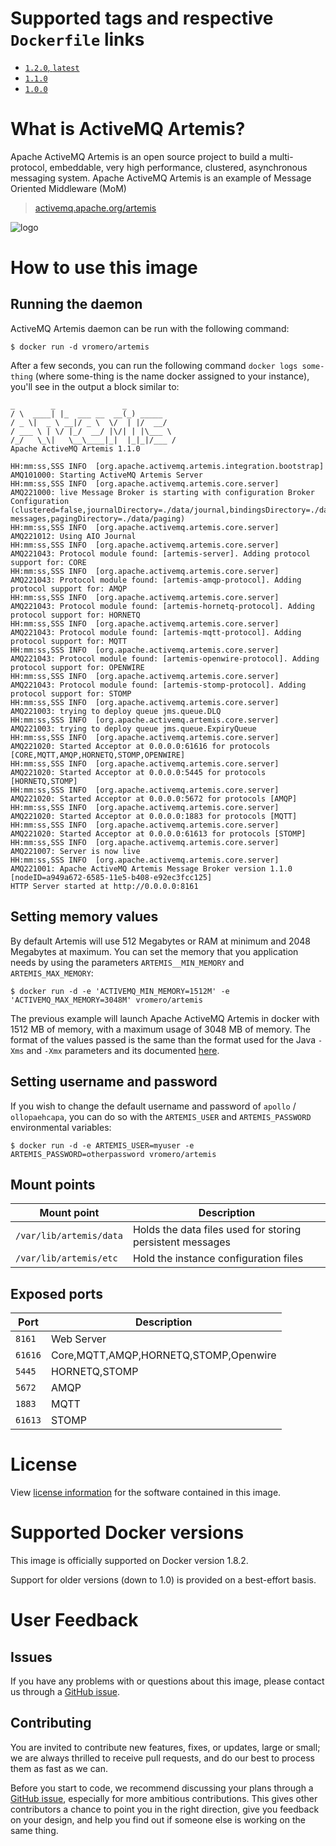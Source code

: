 # Supported tags and respective `Dockerfile` links

-	[`1.2.0`, `latest`](https://raw.githubusercontent.com/vromero/activemq-artemis-docker/master/Dockerfile)
-	[`1.1.0`](https://raw.githubusercontent.com/vromero/activemq-artemis-docker/1.1.0/Dockerfile)
-	[`1.0.0`](https://raw.githubusercontent.com/vromero/activemq-artemis-docker/1.0.0/Dockerfile)

# What is ActiveMQ Artemis?

Apache ActiveMQ Artemis is an open source project to build a multi-protocol, embeddable, very high performance, clustered, asynchronous messaging system. Apache ActiveMQ Artemis is an example of Message Oriented Middleware (MoM)

> [activemq.apache.org/artemis](https://activemq.apache.org/artemis/index.html)

![logo](https://activemq.apache.org/artemis/images/activemq-logo.png)

# How to use this image

## Running the daemon

ActiveMQ Artemis daemon can be run with the following command:

```console
$ docker run -d vromero/artemis
```

After a few seconds, you can run the following command `docker logs some-thing` (where some-thing is the name docker assigned to your instance), you'll see in the output a block similar to:

    _        _               _
    / \  ____| |_  ___ __  __(_) _____
    / _ \|  _ \ __|/ _ \  \/  | |/  __/
    / ___ \ | \/ |_/  __/ |\/| | |\___ \
    /_/   \_\|   \__\____|_|  |_|_|/___ /
    Apache ActiveMQ Artemis 1.1.0

    HH:mm:ss,SSS INFO  [org.apache.activemq.artemis.integration.bootstrap] AMQ101000: Starting ActiveMQ Artemis Server
    HH:mm:ss,SSS INFO  [org.apache.activemq.artemis.core.server] AMQ221000: live Message Broker is starting with configuration Broker Configuration (clustered=false,journalDirectory=./data/journal,bindingsDirectory=./data/bindings,largeMessagesDirectory=./data/large-messages,pagingDirectory=./data/paging)
    HH:mm:ss,SSS INFO  [org.apache.activemq.artemis.core.server] AMQ221012: Using AIO Journal
    HH:mm:ss,SSS INFO  [org.apache.activemq.artemis.core.server] AMQ221043: Protocol module found: [artemis-server]. Adding protocol support for: CORE
    HH:mm:ss,SSS INFO  [org.apache.activemq.artemis.core.server] AMQ221043: Protocol module found: [artemis-amqp-protocol]. Adding protocol support for: AMQP
    HH:mm:ss,SSS INFO  [org.apache.activemq.artemis.core.server] AMQ221043: Protocol module found: [artemis-hornetq-protocol]. Adding protocol support for: HORNETQ
    HH:mm:ss,SSS INFO  [org.apache.activemq.artemis.core.server] AMQ221043: Protocol module found: [artemis-mqtt-protocol]. Adding protocol support for: MQTT
    HH:mm:ss,SSS INFO  [org.apache.activemq.artemis.core.server] AMQ221043: Protocol module found: [artemis-openwire-protocol]. Adding protocol support for: OPENWIRE
    HH:mm:ss,SSS INFO  [org.apache.activemq.artemis.core.server] AMQ221043: Protocol module found: [artemis-stomp-protocol]. Adding protocol support for: STOMP
    HH:mm:ss,SSS INFO  [org.apache.activemq.artemis.core.server] AMQ221003: trying to deploy queue jms.queue.DLQ
    HH:mm:ss,SSS INFO  [org.apache.activemq.artemis.core.server] AMQ221003: trying to deploy queue jms.queue.ExpiryQueue
    HH:mm:ss,SSS INFO  [org.apache.activemq.artemis.core.server] AMQ221020: Started Acceptor at 0.0.0.0:61616 for protocols [CORE,MQTT,AMQP,HORNETQ,STOMP,OPENWIRE]
    HH:mm:ss,SSS INFO  [org.apache.activemq.artemis.core.server] AMQ221020: Started Acceptor at 0.0.0.0:5445 for protocols [HORNETQ,STOMP]
    HH:mm:ss,SSS INFO  [org.apache.activemq.artemis.core.server] AMQ221020: Started Acceptor at 0.0.0.0:5672 for protocols [AMQP]
    HH:mm:ss,SSS INFO  [org.apache.activemq.artemis.core.server] AMQ221020: Started Acceptor at 0.0.0.0:1883 for protocols [MQTT]
    HH:mm:ss,SSS INFO  [org.apache.activemq.artemis.core.server] AMQ221020: Started Acceptor at 0.0.0.0:61613 for protocols [STOMP]
    HH:mm:ss,SSS INFO  [org.apache.activemq.artemis.core.server] AMQ221007: Server is now live
    HH:mm:ss,SSS INFO  [org.apache.activemq.artemis.core.server] AMQ221001: Apache ActiveMQ Artemis Message Broker version 1.1.0 [nodeID=a949a672-6585-11e5-b408-e92ec3fcc125]
    HTTP Server started at http://0.0.0.0:8161

## Setting memory values

By default Artemis will use 512 Megabytes or RAM at minimum and 2048 Megabytes at maximum. You can set the memory that you application needs by using the parameters `ARTEMIS__MIN_MEMORY` and `ARTEMIS_MAX_MEMORY`:

```console
$ docker run -d -e 'ACTIVEMQ_MIN_MEMORY=1512M' -e 'ACTIVEMQ_MAX_MEMORY=3048M' vromero/artemis
```

The previous example will launch Apache ActiveMQ Artemis in docker with 1512 MB of memory, with a maximum usage of 3048 MB of memory.
The format of the values passed is the same than the format used for the Java `-Xms` and `-Xmx` parameters and its documented [here](http://docs.oracle.com/javase/7/docs/technotes/tools/solaris/java.html).


## Setting username and password

If you wish to change the default username and password of `apollo` / `ollopaehcapa`, you can do so with the `ARTEMIS_USER` and `ARTEMIS_PASSWORD` environmental variables:

```console
$ docker run -d -e ARTEMIS_USER=myuser -e ARTEMIS_PASSWORD=otherpassword vromero/artemis
```

## Mount points

| Mount point            | Description                                                       |
|----------------------- |-------------------------------------------------------------------|
|`/var/lib/artemis/data` | Holds the data files used for storing persistent messages         |
|`/var/lib/artemis/etc`  | Hold the instance configuration files                             |

## Exposed ports

| Port    | Description                                                     |
|-------- |-----------------------------------------------------------------|
| `8161`  | Web Server                                                      |
| `61616` | Core,MQTT,AMQP,HORNETQ,STOMP,Openwire                           |
| `5445`  | HORNETQ,STOMP                                                   |
| `5672`  | AMQP                                                            |
| `1883`  | MQTT                                                            |
| `61613` | STOMP                                                           |

# License

View [license information](http://www.apache.org/licenses/LICENSE-2.0) for the software contained in this image.

# Supported Docker versions

This image is officially supported on Docker version 1.8.2.

Support for older versions (down to 1.0) is provided on a best-effort basis.

# User Feedback

## Issues

If you have any problems with or questions about this image, please contact us through a [GitHub issue](https://github.com/vromero/activemq-artemis-docker/issues).

## Contributing

You are invited to contribute new features, fixes, or updates, large or small; we are always thrilled to receive pull requests, and do our best to process them as fast as we can.

Before you start to code, we recommend discussing your plans through a [GitHub issue](https://github.com/vromero/activemq-artemis-docker/issues), especially for more ambitious contributions. This gives other contributors a chance to point you in the right direction, give you feedback on your design, and help you find out if someone else is working on the same thing.
